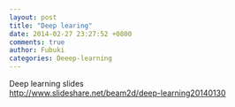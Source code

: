 ```yaml
---
layout: post
title: "Deep learing"
date: 2014-02-27 23:27:52 +0800
comments: true
author: Fubuki
categories: Deeep-learning
---
```

Deep learning slides  
http://www.slideshare.net/beam2d/deep-learning20140130
<!-- more -->
